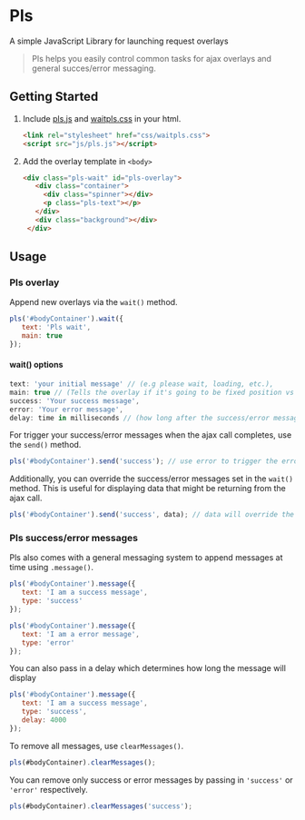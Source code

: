 Pls
=======

A simple JavaScript Library for launching request overlays

> Pls helps you easily control common tasks for ajax overlays and general succes/error messaging.

## Getting Started
1. Include [pls.js](https://github.com/hankthewhale/pls/blob/master/js/pls.js) and [waitpls.css](https://github.com/hankthewhale/pls/blob/master/css/waitpls.css) in your html. 
   ```html
   <link rel="stylesheet" href="css/waitpls.css">
   <script src="js/pls.js"></script>
   ```

2. Add the overlay template in ```<body>```
   ```html
   <div class="pls-wait" id="pls-overlay">
      <div class="container">
        <div class="spinner"></div>
        <p class="pls-text"></p>
      </div>
      <div class="background"></div>
    </div>
   ```

## Usage  
### Pls overlay
Append new overlays via the ```wait()``` method.
```js
pls('#bodyContainer').wait({
   text: 'Pls wait',
   main: true
});
```

#### wait() options
```js
text: 'your initial message' // (e.g please wait, loading, etc.),
main: true // (Tells the overlay if it's going to be fixed position vs absolutely positioned to a relative parent), 
success: 'Your success message',
error: 'Your error message',
delay: time in milliseconds // (how long after the success/error message appears will the overlay stay visible)
```
For trigger your success/error messages when the ajax call completes, use the ```send()``` method.
```js
pls('#bodyContainer').send('success'); // use error to trigger the error
```

Additionally, you can override the success/error messages set in the ```wait()``` method. This is useful for displaying data that might be returning from the ajax call.
```js
pls('#bodyContainer').send('success', data); // data will override the success/error message.
```


### Pls success/error messages
  
Pls also comes with a general messaging system to append messages at time using ```.message()```.
```js
pls('#bodyContainer').message({
   text: 'I am a success message',
   type: 'success'
});

pls('#bodyContainer').message({
   text: 'I am a error message',
   type: 'error'
});
```

You can also pass in a delay which determines how long the message will display
```js
pls('#bodyContainer').message({
   text: 'I am a success message',
   type: 'success',
   delay: 4000
});
```

To remove all messages, use ```clearMessages()```.
```js
pls(#bodyContainer).clearMessages();
```

You can remove only success or error messages by passing in ```'success'``` or ```'error'``` respectively.
```js
pls(#bodyContainer).clearMessages('success');
```

